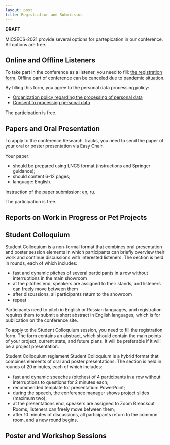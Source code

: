 ```yaml
---
layout: post
title: Registration and Submission
---
```


**DRAFT**

MICSECS-2021 provide several options for partepication in our conference. All options are free. 

## Online and Offline Listeners

To take part in the conference as a listener, you need to fill: [the registration form](). Offline part of conference can be canceled due to pandemic situation.

By filling this form, you agree to the personal data processing policy: 

- [Organization policy regarding the processing of personal data]()
- [Consent to processing personal data]()

The participation is free.

## Papers and Oral Presentation

To apply to the conference Research Tracks, you need to send the paper of your oral or poster presentation via Easy Chair.

Your paper:

- should be prepared using LNCS format (instructions and Springer guidance);
- should content 6-12 pages;
- language: English.

Instruction of the paper submission: [en](), [ru]().

The participation is free.

## Reports on Work in Progress or Pet Projects



## Student Colloquium

Student Colloquium is a non-formal format that combines oral presentation and poster session elements in which participants can briefly overview their work and continue discussions with interested listeners. The section is held in rounds, each of which includes:

- fast and dynamic pitches of several participants in a row without interruptions in the main showroom
- at the pitches end, speakers are assigned to their stands, and listeners can freely move between them
- after discussions, all participants return to the showroom
- repeat

Participants need to pitch in English or Russian languages, and registration requires them to submit a short abstract in English languages, which is for publication on the conference site.



To apply to the Student Colloquium session, you need to fill the registration form. The form contains an abstract, which should contain the main points of your project, current state, and future plans. It will be preferable if it will be a project presentation.

Student Сolloquium reglament
Student Colloquium is a hybrid format that combines elements of oral and poster presentations. The section is held in rounds of 20 minutes, each of which includes:

- fast and dynamic speeches (pitches) of 4 participants in a row without interruptions to questions for 2 minutes each;
- recommended template for presentation: PowerPoint;
- during the speech, the conference manager shows project slides (maximum two);
- at the presentations end, speakers are assigned to Zoom Breackout Rooms, listeners can freely move between them;
- after 10 minutes of discussions, all participants return to the common room, and a new round begins.


## Poster and Workshop Sessions
